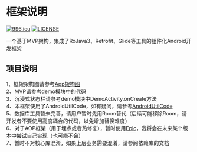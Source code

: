 # 框架说明
[![996.icu](https://img.shields.io/badge/link-996.icu-red.svg)](https://996.icu)
[![LICENSE](https://img.shields.io/badge/license-Anti%20996-blue.svg)](https://github.com/996icu/996.ICU/blob/master/LICENSE)<br>

一个基于MVP架构，集成了RxJava3、Retrofit、Glide等工具的组件化Android开发框架

## 项目说明
1、框架架构图请参考[App架构图](App架构图.png)<br>
2、MVP请参考demo模块中的代码<br>
3、沉浸式状态栏请参考demo模块中DemoActivity.onCreate方法<br>
4、本框架使用了AndroidUtilCode，如有疑问，请参考[AndroidUtilCode](https://github.com/Blankj/AndroidUtilCode/blob/master/lib/utilcode/README-CN.md)<br>
5、数据库工具暂未完善，请用户暂时先用Room替代（后续可能移除Room，请开发者不要使用高度耦合的代码，以免增加替换难度）<br>
6、对于AOP框架（用于埋点或者热修复），暂时使用[Epic](https://github.com/tiann/epic.git)，我将会在未来某个版本中尝试自己实现（也可能不会）<br>
7、暂时不对核心库混淆，如果上层业务需要混淆，请参阅依赖库的文档<br>